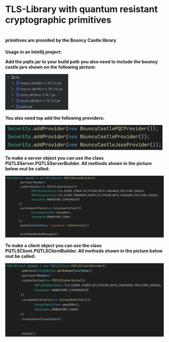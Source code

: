 <h1>TLS-Library with quantum resistant cryptographic primitives<h1/>


<h4>primitives are provided by the Bouncy Castle library<h4/>
<p font-size="12">Usage in an Intellij project:<p/>
  
<p font-size="10">Add the pqtls.jar to your build path you also need to include the bouncy castle jars shown on the following picture:<p/>

<img width="200" alt="image" src="https://github.com/Robin0206/PQTLS/blob/main/providers.png"/>

<p font-size="10">You also need top add the following providers:<p/>

<img width="500" alt="image" src="https://github.com/Robin0206/PQTLS/blob/main/buildPath.png"/>
<p font-size="10">To make a server object you can use the class PQTLSServer.PQTLSServerBuilder. All methods shown in the picture below mut be called:<p/>

<img width="800" alt="image" src="https://github.com/Robin0206/PQTLS/blob/main/server.png"/>
<p font-size="10">To make a client object you can use the class PQTLSClient.PQTLSClientBuilder. All methods shown in the picture below mut be called:<p/>

<img width="800" alt="image" src="https://github.com/Robin0206/PQTLS/blob/main/client.png"/>
